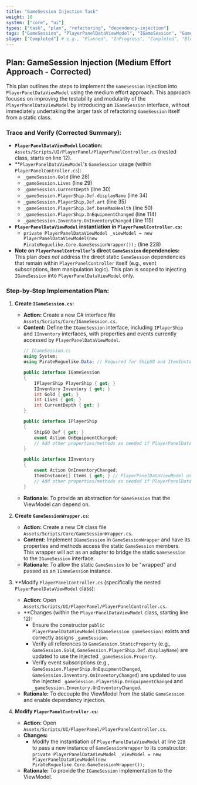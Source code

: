 ```yaml
---
title: "GameSession Injection Task"
weight: 10
system: ["core", "ui"]
types: ["task", "plan", "refactoring", "dependency-injection"]
tags: ["GameSession", "PlayerPanelDataViewModel", "IGameSession", "GameSessionWrapper", "PlayerPanelController"]
stage: ["Completed"] # e.g., "Planned", "InProgress", "Completed", "Blocked"
---
```


## Plan: GameSession Injection (Medium Effort Approach - Corrected)

This plan outlines the steps to implement the `GameSession` injection into `PlayerPanelDataViewModel` using the medium effort approach. This approach focuses on improving the testability and modularity of the `PlayerPanelDataViewModel` by introducing an `IGameSession` interface, without immediately undertaking the larger task of refactoring `GameSession` itself from a static class.

### Trace and Verify (Corrected Summary):

*   **`PlayerPanelDataViewModel` Location:** `Assets/Scripts/UI/PlayerPanel/PlayerPanelController.cs` (nested class, starts on line 12).
*   **`PlayerPanelDataViewModel`'s `GameSession` usage (within `PlayerPanelController.cs`):
    *   `_gameSession.Gold` (line 28)
    *   `_gameSession.Lives` (line 29)
    *   `_gameSession.CurrentDepth` (line 30)
    *   `_gameSession.PlayerShip.Def.displayName` (line 34)
    *   `_gameSession.PlayerShip.Def.art` (line 35)
    *   `_gameSession.PlayerShip.Def.baseMaxHealth` (line 50)
    *   `_gameSession.PlayerShip.OnEquipmentChanged` (line 114)
    *   `_gameSession.Inventory.OnInventoryChanged` (line 115)
*   **`PlayerPanelDataViewModel` instantiation in `PlayerPanelController.cs`:**
    *   `private PlayerPanelDataViewModel _viewModel = new PlayerPanelDataViewModel(new PirateRoguelike.Core.GameSessionWrapper());` (line 228)
*   **Note on `PlayerPanelController`'s direct `GameSession` dependencies:** This plan *does not* address the direct static `GameSession` dependencies that remain within `PlayerPanelController` itself (e.g., event subscriptions, item manipulation logic). This plan is scoped to injecting `IGameSession` into `PlayerPanelDataViewModel` only.

### Step-by-Step Implementation Plan:

1.  **Create `IGameSession.cs`:**
    *   **Action:** Create a new C# interface file `Assets/Scripts/Core/IGameSession.cs`.
    *   **Content:** Define the `IGameSession` interface, including `IPlayerShip` and `IInventory` interfaces, with properties and events currently accessed by `PlayerPanelDataViewModel`.
        ```csharp
        // IGameSession.cs
        using System;
        using PirateRoguelike.Data; // Required for ShipSO and ItemInstance

        public interface IGameSession
        {
            IPlayerShip PlayerShip { get; }
            IInventory Inventory { get; }
            int Gold { get; }
            int Lives { get; }
            int CurrentDepth { get; }
        }

        public interface IPlayerShip
        {
            ShipSO Def { get; }
            event Action OnEquipmentChanged;
            // Add other properties/methods as needed if PlayerPanelDataViewModel uses them
        }

        public interface IInventory
        {
            event Action OnInventoryChanged;
            ItemInstance[] Items { get; } // PlayerPanelDataViewModel uses Inventory.Items
            // Add other properties/methods as needed if PlayerPanelDataViewModel uses them
        }
        ```
    *   **Rationale:** To provide an abstraction for `GameSession` that the ViewModel can depend on.

2.  **Create `GameSessionWrapper.cs`:**
    *   **Action:** Create a new C# class file `Assets/Scripts/Core/GameSessionWrapper.cs`.
    *   **Content:** Implement `IGameSession` in `GameSessionWrapper` and have its properties and methods access the static `GameSession` members. This wrapper will act as an adapter to bridge the static `GameSession` to the `IGameSession` interface.
    *   **Rationale:** To allow the static `GameSession` to be "wrapped" and passed as an `IGameSession` instance.

3.  **Modify `PlayerPanelController.cs` (specifically the nested `PlayerPanelDataViewModel` class):
    *   **Action:** Open `Assets/Scripts/UI/PlayerPanel/PlayerPanelController.cs`.
    *   **Changes (within the `PlayerPanelDataViewModel` class, starting line 12):
        *   Ensure the constructor `public PlayerPanelDataViewModel(IGameSession gameSession)` exists and correctly assigns `_gameSession`.
        *   Verify all references to `GameSession.StaticProperty` (e.g., `GameSession.Gold`, `GameSession.PlayerShip.Def.displayName`) are updated to use the injected `_gameSession.Property`.
        *   Verify event subscriptions (e.g., `GameSession.PlayerShip.OnEquipmentChanged`, `GameSession.Inventory.OnInventoryChanged`) are updated to use the injected `_gameSession.PlayerShip.OnEquipmentChanged` and `_gameSession.Inventory.OnInventoryChanged`.
    *   **Rationale:** To decouple the ViewModel from the static `GameSession` and enable dependency injection.

4.  **Modify `PlayerPanelController.cs`:**
    *   **Action:** Open `Assets/Scripts/UI/PlayerPanel/PlayerPanelController.cs`.
    *   **Changes:**
        *   Modify the instantiation of `PlayerPanelDataViewModel` at line `228` to pass a new instance of `GameSessionWrapper` to its constructor: `private PlayerPanelDataViewModel _viewModel = new PlayerPanelDataViewModel(new PirateRoguelike.Core.GameSessionWrapper());`
    *   **Rationale:** To provide the `IGameSession` implementation to the ViewModel.
